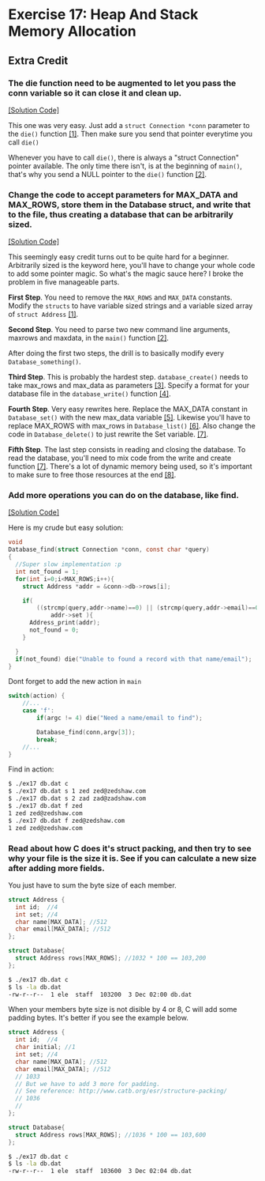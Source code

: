 # Exercise 17: Heap And Stack Memory Allocation

## Extra Credit
### The die function need to be augmented to let you pass the conn variable so it can close it and clean up.
[[Solution Code]](ex17_e1.c)

This one was very easy. Just add a `struct Connection *conn` parameter to the `die()` function [[1]](ex17_e1.c#L37). Then make sure you send that pointer everytime you call `die()`

Whenever you have to call `die()`, there is always a "struct Connection" pointer available. The only time there isn't, is at the beginning of `main()`, that's why you send a NULL pointer to the `die()` function [[2]](ex17_e1.c#L163).

### Change the code to accept parameters for MAX_DATA and MAX_ROWS, store them in the Database struct, and write that to the file, thus creating a database that can be arbitrarily sized.
[[Solution Code]](ex17_e2.c)

This seemingly easy credit turns out to be quite hard for a beginner. Arbitrarily sized is the keyword here, you'll have to change your whole code to add some pointer magic. So what's the magic sauce here? I broke the problem in five manageable parts.

**First Step**. You need to remove the `MAX_ROWS` and `MAX_DATA` constants. Modify the `structs` to have variable sized strings and a variable sized array of `struct Address` [[1]](ex17_e2.c#L7-L18). 

**Second Step**. You need to parse two new command line arguments, maxrows and maxdata, in the `main()` function [[2]](https://www.diffchecker.com/v8fp7fwj).

After doing the first two steps, the drill is to basically modify every `Database_something()`.

**Third Step**. This is probably the hardest step.  `database_create()` needs to take max_rows and max_data as parameters [[3]](ex17_e2.c#L155-L181). Specify a format for your database file in the `database_write()` function [[4]](ex17_e2.c#L119-L153).

**Fourth Step**. Very easy rewrites here. Replace  the MAX_DATA constant in `Database_set()` with the new max_data variable [[5]](https://github.com/eleloya/Learn-C-The-Hard-Way/commit/2c07813f833ff5520591a1b5e222f3cf40b18a82?diff=unified). Likewise you'll have to replace MAX_ROWS with max_rows in `Database_list()` [[6]](https://github.com/eleloya/Learn-C-The-Hard-Way/commit/331e4cb6bc047507c6658914c51bc55361d7ee10). Also change the code in `Database_delete()` to just rewrite the Set variable.  [[7]](https://github.com/eleloya/Learn-C-The-Hard-Way/commit/0f1e09fac57412be73d211a3a34a4894bbd2fc7e).

**Fifth Step**. The last step consists in reading and closing the database. To read the database, you'll need to mix code from the write and create function [[7]](https://github.com/eleloya/Learn-C-The-Hard-Way/commit/d1b6454935da2ab3b50e3bf9f1dd7cee148abd53). There's a lot of dynamic memory being used, so it's important to make sure to free those resources at the end [[8]](https://github.com/eleloya/Learn-C-The-Hard-Way/commit/9d7ee17a84d3c85a89abd3ed2598bc31516d0f48).

### Add more operations you can do on the database, like find.
[[Solution Code]](ex17_e3.c)

Here is my crude but easy solution:
```c
void
Database_find(struct Connection *conn, const char *query)
{
  //Super slow implementation :p
  int not_found = 1;
  for(int i=0;i<MAX_ROWS;i++){
    struct Address *addr = &conn->db->rows[i];

    if( 
        ((strcmp(query,addr->name)==0) || (strcmp(query,addr->email)==0)) && 
            addr->set ){
      Address_print(addr);
      not_found = 0;
    }

  }
  if(not_found) die("Unable to found a record with that name/email");
}
```
Dont forget to add the new action in `main`
```c
switch(action) {
    //...
    case 'f':
        if(argc != 4) die("Need a name/email to find");

        Database_find(conn,argv[3]);
        break;
    //...
}
```

Find in action:
```sh
$ ./ex17 db.dat c
$ ./ex17 db.dat s 1 zed zed@zedshaw.com
$ ./ex17 db.dat s 2 zad zad@zadshaw.com
$ ./ex17 db.dat f zed
1 zed zed@zedshaw.com
$ ./ex17 db.dat f zed@zedshaw.com
1 zed zed@zedshaw.com
```

### Read about how C does it's struct packing, and then try to see why your file is the size it is. See if you can calculate a new size after adding more fields.

You just have to sum the byte size of each member. 

```c
struct Address {
  int id;  //4
  int set; //4
  char name[MAX_DATA]; //512
  char email[MAX_DATA]; //512
};

struct Database{
  struct Address rows[MAX_ROWS]; //1032 * 100 == 103,200
};
```

```sh
$ ./ex17 db.dat c
$ ls -la db.dat
-rw-r--r--  1 ele  staff  103200  3 Dec 02:00 db.dat
```

When your members byte size is not disible by 4 or 8, C will add some padding bytes. 
It's better if you see the example below.

```c
struct Address {
  int id;  //4
  char initial; //1
  int set; //4
  char name[MAX_DATA]; //512
  char email[MAX_DATA]; //512
  // 1033
  // But we have to add 3 more for padding. 
  // See reference: http://www.catb.org/esr/structure-packing/
  // 1036
  // 
};

struct Database{
  struct Address rows[MAX_ROWS]; //1036 * 100 == 103,600
};
```

```sh
$ ./ex17 db.dat c
$ ls -la db.dat
-rw-r--r--  1 ele  staff  103600  3 Dec 02:04 db.dat
```
